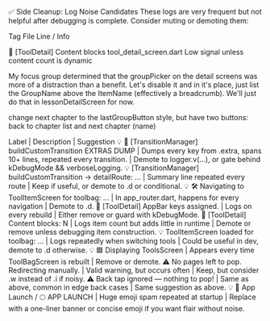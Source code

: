 ✅ Side Cleanup: Log Noise Candidates
These logs are very frequent but not helpful after debugging is complete. Consider muting or demoting them:


Tag	File	Line / Info
<!-- 🐛 [Scaffold] tab index: X	main_scaffold.dart	Repeated constantly across all tabs -->
<!-- 🐛 [AppBar] title: ...	custom_app_bar_widget.dart:59	Repeats for every build, not dynamic -->
<!-- 🐛 [Render] ... item IDs	render_item_helpers.dart:10	Potentially useful in dev, noisy in production -->
<!-- 🐛 [Router] Navigated to ...	app_router.dart	Can be demoted to debug -->
🐛 [ToolDetail] Content blocks	tool_detail_screen.dart	Low signal unless content count is dynamic





My focus group determined that the groupPicker on the detail screens was more of a distraction than a benefit. Let's disable it and in it's place, just list the GroupName above the ItemName (effectively a breadcrumb). We'll just do that in lessonDetailScreen for now.

change next chapter to the lastGroupButton style, but have two buttons: back to chapter list and next chapter (name)









Label | Description | Suggestion
💡 🧪 [TransitionManager] buildCustomTransition EXTRAS DUMP | Dumps every key from .extra, spans 10+ lines, repeated every transition. | Demote to logger.v(...), or gate behind kDebugMode && verboseLogging.
💡 [TransitionManager] buildCustomTransition → detailRoute: ... | Summary line repeated every route | Keep if useful, or demote to .d or conditional.
💡 🛠️ Navigating to ToolItemScreen for toolbag: ... | In app_router.dart, happens for every navigation | Demote to .d.
🐛 [ToolDetail] AppBar keys assigned. | Logs on every rebuild | Either remove or guard with kDebugMode.
🐛 [ToolDetail] Content blocks: N | Logs item count but adds little in runtime | Demote or remove unless debugging item construction.
💡 ToolItemScreen loaded for toolbag: ... | Logs repeatedly when switching tools | Could be useful in dev, demote to .d otherwise.
💡 🟦 Displaying ToolsScreen | Appears every time ToolBagScreen is rebuilt | Remove or demote.
⚠️ No pages left to pop. Redirecting manually. | Valid warning, but occurs often | Keep, but consider .w instead of .i if noisy.
⚠️ Back tap ignored — nothing to pop! | Same as above, common in edge back cases | Same suggestion as above.
💡 🚀 App Launch / 🌕 APP LAUNCH | Huge emoji spam repeated at startup | Replace with a one-liner banner or concise emoji if you want flair without noise.